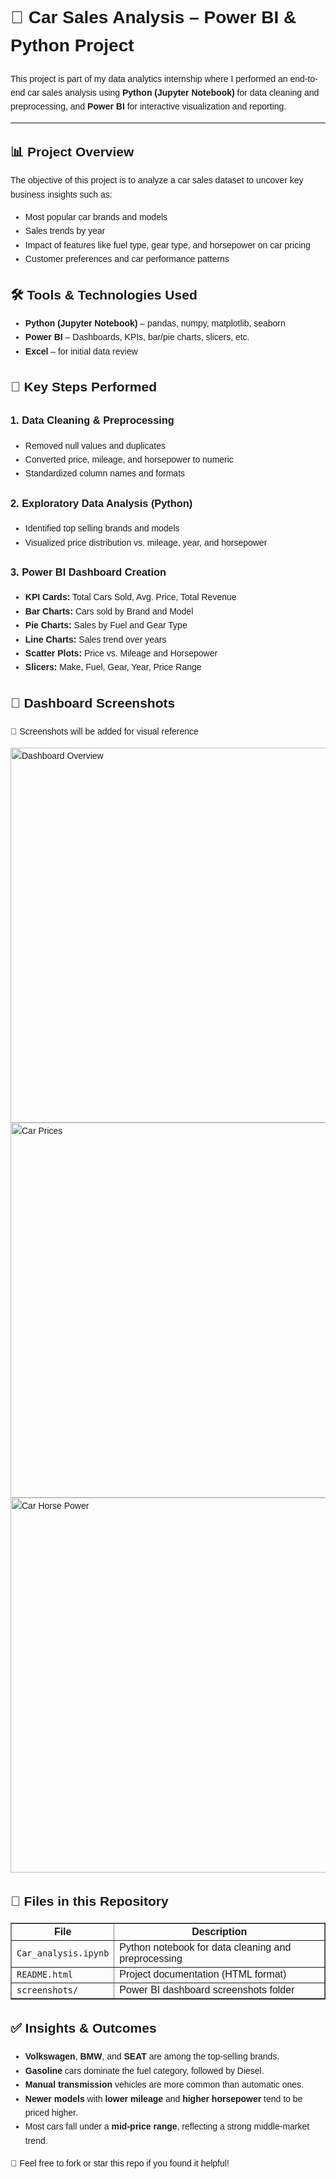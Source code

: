 <!DOCTYPE html>
<html lang="en">
<head>
  <meta charset="UTF-8">
</head>
<body style="font-family: Arial, sans-serif; line-height: 1.6; background-color: #fdfdfd; padding: 20px;">

  <h1>🚗 Car Sales Analysis – Power BI & Python Project</h1>

  <p>This project is part of my data analytics internship where I performed an end-to-end car sales analysis using 
    <strong>Python (Jupyter Notebook)</strong> for data cleaning and preprocessing, and 
    <strong>Power BI</strong> for interactive visualization and reporting.
  </p>

  <hr>

  <h2>📊 Project Overview</h2>
  <p>
    The objective of this project is to analyze a car sales dataset to uncover key business insights such as:
    <ul>
      <li>Most popular car brands and models</li>
      <li>Sales trends by year</li>
      <li>Impact of features like fuel type, gear type, and horsepower on car pricing</li>
      <li>Customer preferences and car performance patterns</li>
    </ul>
  </p>

  <h2>🛠️ Tools & Technologies Used</h2>
  <ul>
    <li><strong>Python (Jupyter Notebook)</strong> – pandas, numpy, matplotlib, seaborn</li>
    <li><strong>Power BI</strong> – Dashboards, KPIs, bar/pie charts, slicers, etc.</li>
    <li><strong>Excel</strong> – for initial data review</li>
  </ul>

  <h2>📌 Key Steps Performed</h2>
  <h3>1. Data Cleaning & Preprocessing</h3>
  <ul>
    <li>Removed null values and duplicates</li>
    <li>Converted price, mileage, and horsepower to numeric</li>
    <li>Standardized column names and formats</li>
  </ul>

  <h3>2. Exploratory Data Analysis (Python)</h3>
  <ul>
    <li>Identified top selling brands and models</li>
    <li>Visualized price distribution vs. mileage, year, and horsepower</li>
  </ul>

  <h3>3. Power BI Dashboard Creation</h3>
  <ul>
    <li><strong>KPI Cards:</strong> Total Cars Sold, Avg. Price, Total Revenue</li>
    <li><strong>Bar Charts:</strong> Cars sold by Brand and Model</li>
    <li><strong>Pie Charts:</strong> Sales by Fuel and Gear Type</li>
    <li><strong>Line Charts:</strong> Sales trend over years</li>
    <li><strong>Scatter Plots:</strong> Price vs. Mileage and Horsepower</li>
    <li><strong>Slicers:</strong> Make, Fuel, Gear, Year, Price Range</li>
  </ul>

  <h2>📸 Dashboard Screenshots</h2>
  <p>📁 Screenshots will be added for visual reference</p>

  <img src="(<screenshots/Screenshot 2025-04-08 183901.png>)" alt="Dashboard Overview" width="600"><br>
  <img src="(<screenshots/Screenshot 2025-04-08 183947.png>)" alt="Car Prices" width="600">
  <img src="(<screenshots/Screenshot 2025-04-08 184032.png>)" alt="Car Horse Power" width="600">

  <h2>📁 Files in this Repository</h2>
  <table border="1" cellpadding="8" cellspacing="0">
    <tr>
      <th>File</th>
      <th>Description</th>
    </tr>
    <tr>
      <td><code>Car_analysis.ipynb</code></td>
      <td>Python notebook for data cleaning and preprocessing</td>
    </tr>
    <tr>
      <td><code>README.html</code></td>
      <td>Project documentation (HTML format)</td>
    </tr>
    <tr>
      <td><code>screenshots/</code></td>
      <td>Power BI dashboard screenshots folder</td>
    </tr>
  </table>

  <h2>✅ Insights & Outcomes</h2>
  <ul>
    <li><strong>Volkswagen</strong>, <strong>BMW</strong>, and <strong>SEAT</strong> are among the top-selling brands.</li>
    <li><strong>Gasoline</strong> cars dominate the fuel category, followed by Diesel.</li>
    <li><strong>Manual transmission</strong> vehicles are more common than automatic ones.</li>
    <li><strong>Newer models</strong> with <strong>lower mileage</strong> and <strong>higher horsepower</strong> tend to be priced higher.</li>
    <li>Most cars fall under a <strong>mid-price range</strong>, reflecting a strong middle-market trend.</li>
  </ul>

  <p>📌 Feel free to fork or star this repo if you found it helpful!</p>

</body>
</html>
